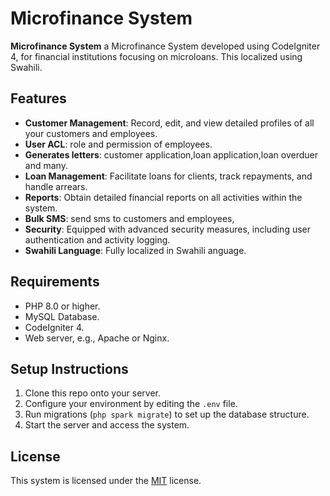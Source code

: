 # Microfinance System

**Microfinance System** a Microfinance System developed using CodeIgniter 4, for financial institutions focusing on microloans. This localized using Swahili.

## Features

- **Customer Management**: Record, edit, and view detailed profiles of all your customers and employees.
- **User ACL**: role and permission of employees.
- **Generates letters**: customer application,loan application,loan overduer and many.
- **Loan Management**: Facilitate loans for clients, track repayments, and handle arrears.
- **Reports**: Obtain detailed financial reports on all activities within the system.
- **Bulk SMS**: send sms to customers and employees,
- **Security**: Equipped with advanced security measures, including user authentication and activity logging.
- **Swahili Language**: Fully localized in Swahili anguage.

## Requirements

- PHP 8.0 or higher.
- MySQL Database.
- CodeIgniter 4.
- Web server, e.g., Apache or Nginx.

## Setup Instructions

1. Clone this repo onto your server.
2. Configure your environment by editing the `.env` file.
3. Run migrations (`php spark migrate`) to set up the database structure.
4. Start the server and access the system.


## License

This system is licensed under the [MIT](LICENSE) license.
